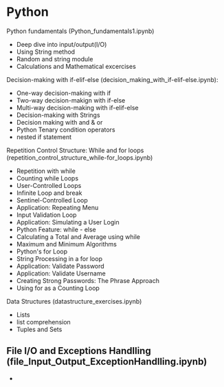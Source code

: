 # Python
Python fundamentals (Python_fundamentals1.ipynb)
  - Deep dive into input/output(I/O)
  - Using String method
  - Random and string module
  - Calculations and Mathematical excercises

Decision-making with if-elif-else (decision_making_with_if-elif-else.ipynb):
  - One-way decision-making with if
  - Two-way decision-makign with if-else
  - Multi-way decision-making with if-elif-else
  - Decision-making with Strings
  - Decision making with and & or
  - Python Tenary condition operators
  - nested if statement


Repetition Control Structure: While and for loops (repetition_control_structure_while-for_loops.ipynb)
  - Repetition with while
  - Counting while Loops
  - User-Controlled Loops
  - Infinite Loop and break
  - Sentinel-Controlled Loop
  - Application: Repeating Menu
  - Input Validation Loop
  - Application: Simulating a User Login
  - Python Feature: while - else
  - Calculating a Total and Average using while
  - Maximum and Minimum Algorithms
  - Python's for Loop
  - String Processing in a for loop
  - Application: Validate Password
  - Application: Validate Username
  - Creating Strong Passwords: The Phrase Approach
  - Using for as a Counting Loop
 
 Data Structures (datastructure_exercises.ipynb)
  - Lists
  - list comprehension
  - Tuples and Sets

File I/O and Exceptions Handlling (file_Input_Output_ExceptionHandlling.ipynb)
  - 
  - 
